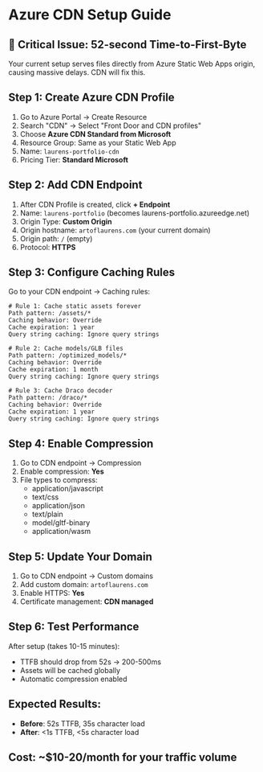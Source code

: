 # Azure CDN Setup Guide

## 🚨 Critical Issue: 52-second Time-to-First-Byte

Your current setup serves files directly from Azure Static Web Apps origin, causing massive delays. CDN will fix this.

## Step 1: Create Azure CDN Profile

1. Go to Azure Portal → Create Resource
2. Search "CDN" → Select "Front Door and CDN profiles"
3. Choose **Azure CDN Standard from Microsoft**
4. Resource Group: Same as your Static Web App
5. Name: `laurens-portfolio-cdn`
6. Pricing Tier: **Standard Microsoft**

## Step 2: Add CDN Endpoint

1. After CDN Profile is created, click **+ Endpoint**
2. Name: `laurens-portfolio` (becomes laurens-portfolio.azureedge.net)
3. Origin Type: **Custom Origin**
4. Origin hostname: `artoflaurens.com` (your current domain)
5. Origin path: `/` (empty)
6. Protocol: **HTTPS**

## Step 3: Configure Caching Rules

Go to your CDN endpoint → Caching rules:

```
# Rule 1: Cache static assets forever
Path pattern: /assets/*
Caching behavior: Override
Cache expiration: 1 year
Query string caching: Ignore query strings

# Rule 2: Cache models/GLB files
Path pattern: /optimized_models/*
Caching behavior: Override  
Cache expiration: 1 month
Query string caching: Ignore query strings

# Rule 3: Cache Draco decoder
Path pattern: /draco/*
Caching behavior: Override
Cache expiration: 1 year
Query string caching: Ignore query strings
```

## Step 4: Enable Compression

1. Go to CDN endpoint → Compression
2. Enable compression: **Yes**
3. File types to compress:
   - application/javascript
   - text/css
   - application/json
   - text/plain
   - model/gltf-binary
   - application/wasm

## Step 5: Update Your Domain

1. Go to CDN endpoint → Custom domains
2. Add custom domain: `artoflaurens.com`
3. Enable HTTPS: **Yes**
4. Certificate management: **CDN managed**

## Step 6: Test Performance

After setup (takes 10-15 minutes):
- TTFB should drop from 52s → 200-500ms
- Assets will be cached globally
- Automatic compression enabled

## Expected Results:
- **Before**: 52s TTFB, 35s character load
- **After**: <1s TTFB, <5s character load

## Cost: ~$10-20/month for your traffic volume 